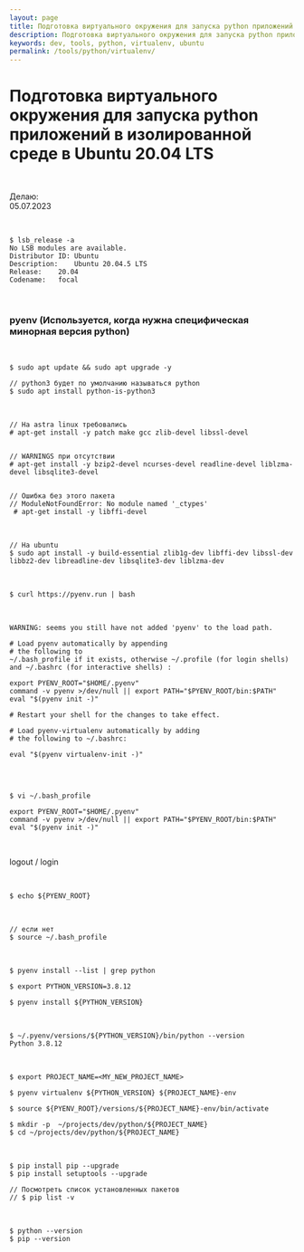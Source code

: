 ```yaml
---
layout: page
title: Подготовка виртуального окружения для запуска python приложений в изолированной среде в Ubuntu 20.04 LTS
description: Подготовка виртуального окружения для запуска python приложений в изолированной среде в Ubuntu 20.04 LTS
keywords: dev, tools, python, virtualenv, ubuntu
permalink: /tools/python/virtualenv/
---
```


# Подготовка виртуального окружения для запуска python приложений в изолированной среде в Ubuntu 20.04 LTS

<br/>

Делаю:  
05.07.2023

<br/>

```
$ lsb_release -a
No LSB modules are available.
Distributor ID:	Ubuntu
Description:	Ubuntu 20.04.5 LTS
Release:	20.04
Codename:	focal
```

<br/>

### pyenv (Используется, когда нужна специфическая минорная версия python)

<br/>

```
$ sudo apt update && sudo apt upgrade -y

// python3 будет по умолчанию называться python
$ sudo apt install python-is-python3
```

<br/>

```
// На astra linux требовались
# apt-get install -y patch make gcc zlib-devel libssl-devel


// WARNINGS при отсутствии
# apt-get install -y bzip2-devel ncurses-devel readline-devel liblzma-devel libsqlite3-devel


// Ошибка без этого пакета
// ModuleNotFoundError: No module named '_ctypes'
 # apt-get install -y libffi-devel
```

<br/>

```
// На ubuntu
$ sudo apt install -y build-essential zlib1g-dev libffi-dev libssl-dev libbz2-dev libreadline-dev libsqlite3-dev liblzma-dev
```

<!-- <br/>

Вариант 1.

<br/>

Инсталляция brew / homebrew [в ubuntu](//sysadm.ru/desktop/linux/ubuntu/brew/)

<br/>

```
$ brew install pyenv
``` -->

<br/>

```
$ curl https://pyenv.run | bash
```

<br/>

```
WARNING: seems you still have not added 'pyenv' to the load path.

# Load pyenv automatically by appending
# the following to
~/.bash_profile if it exists, otherwise ~/.profile (for login shells)
and ~/.bashrc (for interactive shells) :

export PYENV_ROOT="$HOME/.pyenv"
command -v pyenv >/dev/null || export PATH="$PYENV_ROOT/bin:$PATH"
eval "$(pyenv init -)"

# Restart your shell for the changes to take effect.

# Load pyenv-virtualenv automatically by adding
# the following to ~/.bashrc:

eval "$(pyenv virtualenv-init -)"
```

<br/>

```

$ vi ~/.bash_profile
```

```
export PYENV_ROOT="$HOME/.pyenv"
command -v pyenv >/dev/null || export PATH="$PYENV_ROOT/bin:$PATH"
eval "$(pyenv init -)"
```

<br/>

logout / login

<br/>

```
$ echo ${PYENV_ROOT}
```

<br/>

```
// если нет
$ source ~/.bash_profile
```

<br/>

```
$ pyenv install --list | grep python

$ export PYTHON_VERSION=3.8.12

$ pyenv install ${PYTHON_VERSION}
```

<br/>

```
$ ~/.pyenv/versions/${PYTHON_VERSION}/bin/python --version
Python 3.8.12
```

<br/>

```
$ export PROJECT_NAME=<MY_NEW_PROJECT_NAME>

$ pyenv virtualenv ${PYTHON_VERSION} ${PROJECT_NAME}-env

$ source ${PYENV_ROOT}/versions/${PROJECT_NAME}-env/bin/activate

$ mkdir -p  ~/projects/dev/python/${PROJECT_NAME}
$ cd ~/projects/dev/python/${PROJECT_NAME}
```

<br/>

```
$ pip install pip --upgrade
$ pip install setuptools --upgrade

// Посмотреть список установленных пакетов
// $ pip list -v
```

<br/>

```
$ python --version
$ pip --version
```
